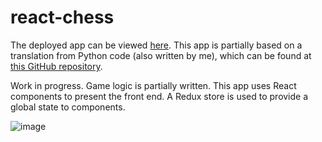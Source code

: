 # react-chess
The deployed app can be viewed <a target='_blank' href=https://chess-redux.herokuapp.com>here</a>.
This app is partially based on a translation from Python code (also written by me), which can be found at <a target='_blank' href=https://github.com/Koldenblue/python-chess-game>this GitHub repository</a>.

Work in progress. Game logic is partially written. This app uses React components to present the front end. A Redux store is used to provide a global state to components.

![image](https://user-images.githubusercontent.com/64618290/99339939-e0862000-283b-11eb-900d-20d761a8cc3a.png)

